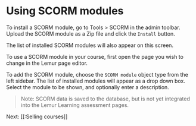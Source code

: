 # Using SCORM modules

To install a SCORM module, go to Tools > SCORM in the admin toolbar.
Upload the SCORM module as a Zip file and click the `Install` button.

The list of installed SCORM modules will also appear on this screen.

To use a SCORM module in your course, first open the page you wish
to change in the Lemur page editor.

To add the SCORM module, choose the `SCORM module` object type from
the left sidebar. The list of installed modules will appear as a
drop down box. Select the module to be shown, and optionally enter
a description.

> Note: SCORM data is saved to the database, but is not yet integrated
> into the Lemur Learning assessment pages.

Next: [[:Selling courses]]